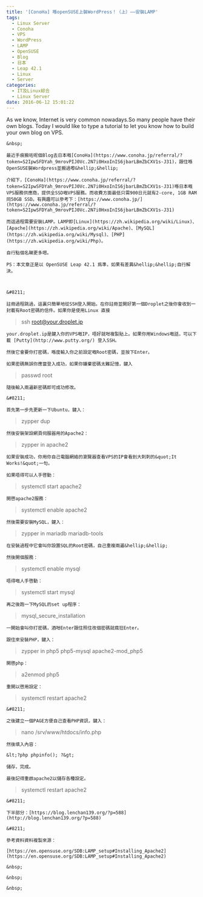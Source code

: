 ```yaml
---
title: '[ConoHa] 喺openSUSE上裝WordPress！（上）——安裝LAMP'
tags:
  - Linux Server
  - Conoha
  - VPS
  - WordPress
  - LAMP
  - OpenSUSE
  - Blog
  - 日本
  - Leap 42.1
  - Linux
  - Server
categories:
  - IT及Linux綜合
  - Linux Server
date: 2016-06-12 15:01:22
---
```


As we know, Internet is very common nowadays.So many people have their own blogs. Today I would like to type a tutorial to let you know how to build your own blog on VPS.

	&nbsp;

	最近手痕搬咗呢個Blog去日本嘅[ConoHa](https://www.conoha.jp/referral/?token=S2IpwSFDYah_9mrovPIJ0Vc.2N7i0HxoInIS6jbarLBmZbCXV1s-J31)，跟住喺OpenSUSE裝Wordpress並搬過嚟&hellip;&hellip;

	介紹下，[ConoHa](https://www.conoha.jp/referral/?token=S2IpwSFDYah_9mrovPIJ0Vc.2N7i0HxoInIS6jbarLBmZbCXV1s-J31)喺日本嘅VPS服務供應商，提供全SSD嘅VPS服務。而收費方面最低只需900日元就有2-core, 1GB RAM同50GB SSD。有興趣可以參考下：[https://www.conoha.jp/](https://www.conoha.jp/referral/?token=S2IpwSFDYah_9mrovPIJ0Vc.2N7i0HxoInIS6jbarLBmZbCXV1s-J31)

	而這過程需要安裝LAMP。LAMP即[Linux](https://zh.wikipedia.org/wiki/Linux)、[Apache](https://zh.wikipedia.org/wiki/Apache)、[MySQL](https://zh.wikipedia.org/wiki/Mysql)、[PHP](https://zh.wikipedia.org/wiki/Php)。

	自行點個名睇更多嗯。

	PS：本文章正是以 OpenSUSE Leap 42.1 爲準，如果有差異&hellip;&hellip;自行解決。



	&#8211;

	註冊過程跳過，這裏只簡單地從SSH登入開始。在你註冊並開好第一個Droplet之後你會收到一封載有Root密碼的信件。如果你是使用Linux 直接

> ssh root@your.droplet.ip

	your.droplet.ip是鍵入你的VPS嘅IP，唔好就咁複製貼上。如果你用Windows嘅話，可以下載 [Putty](http://www.putty.org/) 登入SSH。

	然後它會要你打密碼，喺度輸入你之前設定嘅Root密碼，並按下Enter。

	如果密碼無誤你應當登入成功，如果你嫌棄密碼太難記憶，鍵入

> passwd root

	隨後輸入兩遍新密碼即可成功修改。

	&#8211;

	首先第一步先更新一下Ubuntu，鍵入：

> zypper dup

	然後安裝架設網頁伺服器用的Apache2：

> zypper in apache2

	如果安裝成功，你用你自己電腦網絡的瀏覽器查看VPS的IP會看到大刺刺的&quot;It Works!&quot;一句。

	如果唔得可以人手啓動：

> systemctl start apache2

	開啓apache2服務：

> systemctl enable apache2

	然後需要安裝MySQL，鍵入：

> zypper in mariadb mariadb-tools

	在安裝過程中它會叫你設置SQL的Root密碼，自己重複兩遍&hellip;&hellip;

	然後開個服務：

> systemctl enable mysql

	唔得嘅人手啓動：

> systemctl start mysql

	再之後跑一下MySQL的set up程序：

> mysql_secure_installation

	一開始會叫你打密碼，酒咁Enter跟住照住改個密碼就瘋狂Enter。

	跟住來安裝PHP，鍵入：

> zypper in php5 php5-mysql apache2-mod_php5

	開啓php：

> a2enmod php5

	重開以啓用設定：

> systemctl restart apache2

	&#8211;

	之後建立一個PAGE方便自己查看PHP資訊，鍵入：

> nano /srv/www/htdocs/info.php

	然後填入內容：

	&lt;?php phpinfo(); ?&gt;

	儲存，完成。

	最後記得重啟apache2以儲存各種設定。

> systemctl restart apache2

	&#8211;

	下半部分：[https://blog.lenchan139.org/?p=588](http://blog.lenchan139.org/?p=588)

	&#8211;

	參考資料資料複製來源：

	[https://en.opensuse.org/SDB:LAMP_setup#Installing_Apache2](https://en.opensuse.org/SDB:LAMP_setup#Installing_Apache2)

	&nbsp;

	&nbsp;

	&nbsp;
